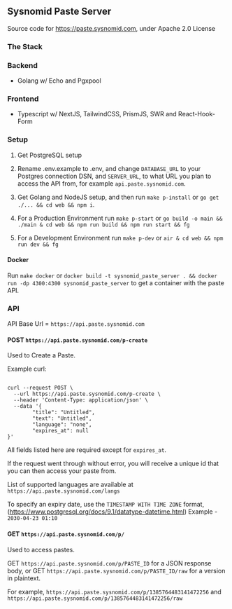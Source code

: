## Sysnomid Paste Server

Source code for https://paste.sysnomid.com, under Apache 2.0 License

### The Stack

### Backend

- Golang w/ Echo and Pgxpool

### Frontend

- Typescript w/ NextJS, TailwindCSS, PrismJS, SWR and React-Hook-Form

### Setup

1. Get PostgreSQL setup

2. Rename .env.example to .env, and change `DATABASE_URL` to your Postgres connection DSN, and `SERVER_URL`, to what URL you plan to access the API from, for example `api.paste.sysnomid.com`.

3. Get Golang and NodeJS setup, and then run `make p-install` or `go get ./... && cd web && npm i`.

4. For a Production Environment run `make p-start` or `go build -o main && ./main & cd web && npm run build && npm run start && fg`

5. For a Development Environment run `make p-dev` or `air & cd web && npm run dev && fg`

#### Docker

Run `make docker` or `docker build -t sysnomid_paste_server . && docker run -dp 4300:4300 sysnomid_paste_server` to get a container with the paste API.

### API

API Base Url = ``` https://api.paste.sysnomid.com ```

#### POST ``` https://api.paste.sysnomid.com/p-create ```

Used to Create a Paste.

Example curl:

``` 

curl --request POST \
  --url https://api.paste.sysnomid.com/p-create \
  --header 'Content-Type: application/json' \
  --data '{
        "title": "Untitled",
        "text": "Untitled",
        "language": "none",
        "expires_at": null
}'

```

All fields listed here are required except for ``` expires_at ```.

If the request went through without error, you will receive a unique id that you can then access your paste from.

List of supported languages are available at ``` https://api.paste.sysnomid.com/langs ```

To specify an expiry date, use the ``` TIMESTAMP WITH TIME ZONE ``` format, (https://www.postgresql.org/docs/9.1/datatype-datetime.html)
Example - ``` 2030-04-23 01:10 ```

#### GET ``` https://api.paste.sysnomid.com/p/ ```

Used to access pastes.

GET ``` https://api.paste.sysnomid.com/p/PASTE_ID ``` for a JSON response body, or GET ``` https://api.paste.sysnomid.com/p/PASTE_ID/raw ``` for a version in plaintext.

For example, 
``` https://api.paste.sysnomid.com/p/1385764483141472256 ``` and ``` https://api.paste.sysnomid.com/p/1385764483141472256/raw ```


